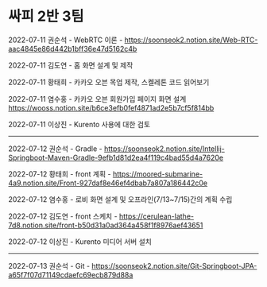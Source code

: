 # 싸피 2반 3팀

2022-07-11 권순석 - WebRTC 이론 - https://soonseok2.notion.site/Web-RTC-aac4845e86d442b1bff36e47d5162c4b

2022-07-11 김도연 - 홈 화면 설계 및 제작

2022-07-11 황태희 - 카카오 오븐 목업 제작, 스켈레톤 코드 읽어보기

2022-07-11 염수홍 - 카카오 오븐 회원가입 페이지 화면 설계 https://wooss.notion.site/b6ce3efb0fef4871ad2e5b7cf5f814bb

2022-07-11 이상진 - Kurento 사용에 대한 검토

---

2022-07-12 권순석 - Gradle - https://soonseok2.notion.site/Intellij-Springboot-Maven-Gradle-9efb1d81d2ea4f119c4bad55d4a7620e

2022-07-12 황태희 - front 계획 - https://moored-submarine-4a9.notion.site/Front-927daf8e46ef4dbab7a807a186442c0e

2022-07-12 염수홍 - 로비 화면 설계 및 오프라인(7/13~7/15)간의 계획 수립

2022-07-12 김도연 - front 스케치 - https://cerulean-lathe-7d8.notion.site/front-b50d31a0ad364a458f1f8976aef43651

2022-07-12 이상진 - Kurento 미디어 서버 설치

---

2022-07-13 권순석 - Git - https://soonseok2.notion.site/Git-Springboot-JPA-a65f7f07d71149cdaefc69ecb879d88a
